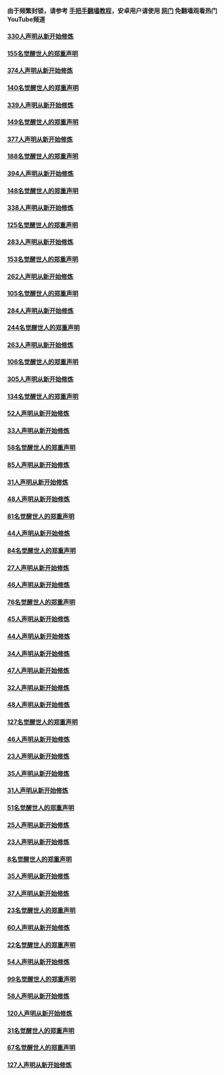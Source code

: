 #### 由于频繁封锁，请参考 [手把手翻墙教程](https://github.com/gfw-breaker/guides/wiki/)，安卓用户请使用 [网门](https://github.com/gfw-breaker/nogfw/blob/master/dl.md?t=05292200) 免翻墙观看热门YouTube频道 

#### [330人声明从新开始修炼](../pages/91/426139.md?t=05292200) 

#### [155名觉醒世人的郑重声明](../pages/91/426138.md?t=05292200) 

#### [374人声明从新开始修炼](../pages/91/425811.md?t=05292200) 

#### [140名觉醒世人的郑重声明](../pages/91/425810.md?t=05292200) 

#### [339人声明从新开始修炼](../pages/91/425690.md?t=05292200) 

#### [149名觉醒世人的郑重声明](../pages/91/425689.md?t=05292200) 

#### [377人声明从新开始修炼](../pages/91/424867.md?t=05292200) 

#### [188名觉醒世人的郑重声明](../pages/91/424866.md?t=05292200) 

#### [394人声明从新开始修炼](../pages/91/423914.md?t=05292200) 

#### [148名觉醒世人的郑重声明](../pages/91/423913.md?t=05292200) 

#### [338人声明从新开始修炼](../pages/91/423540.md?t=05292200) 

#### [125名觉醒世人的郑重声明](../pages/91/423539.md?t=05292200) 

#### [283人声明从新开始修炼](../pages/91/423296.md?t=05292200) 

#### [153名觉醒世人的郑重声明](../pages/91/423295.md?t=05292200) 

#### [262人声明从新开始修炼](../pages/91/423004.md?t=05292200) 

#### [105名觉醒世人的郑重声明](../pages/91/423003.md?t=05292200) 

#### [284人声明从新开始修炼](../pages/91/422707.md?t=05292200) 

#### [244名觉醒世人的郑重声明](../pages/91/422706.md?t=05292200) 

#### [263人声明从新开始修炼](../pages/91/422553.md?t=05292200) 

#### [106名觉醒世人的郑重声明](../pages/91/422552.md?t=05292200) 

#### [305人声明从新开始修炼](../pages/91/422153.md?t=05292200) 

#### [134名觉醒世人的郑重声明](../pages/91/422152.md?t=05292200) 

#### [52人声明从新开始修炼](../pages/91/421846.md?t=05292200) 

#### [33人声明从新开始修炼](../pages/91/421804.md?t=05292200) 

#### [58名觉醒世人的郑重声明](../pages/91/421845.md?t=05292200) 

#### [85人声明从新开始修炼](../pages/91/421769.md?t=05292200) 

#### [31人声明从新开始修炼](../pages/91/421763.md?t=05292200) 

#### [48人声明从新开始修炼](../pages/91/421605.md?t=05292200) 

#### [81名觉醒世人的郑重声明](../pages/91/421656.md?t=05292200) 

#### [44人声明从新开始修炼](../pages/91/421544.md?t=05292200) 

#### [84名觉醒世人的郑重声明](../pages/91/421543.md?t=05292200) 

#### [27人声明从新开始修炼](../pages/91/421465.md?t=05292200) 

#### [46人声明从新开始修炼](../pages/91/421454.md?t=05292200) 

#### [76名觉醒世人的郑重声明](../pages/91/421453.md?t=05292200) 

#### [45人声明从新开始修炼](../pages/91/421452.md?t=05292200) 

#### [44人声明从新开始修炼](../pages/91/421422.md?t=05292200) 

#### [34人声明从新开始修炼](../pages/91/421322.md?t=05292200) 

#### [47人声明从新开始修炼](../pages/91/421264.md?t=05292200) 

#### [32人声明从新开始修炼](../pages/91/421225.md?t=05292200) 

#### [48人声明从新开始修炼](../pages/91/421202.md?t=05292200) 

#### [127名觉醒世人的郑重声明](../pages/91/421224.md?t=05292200) 

#### [46人声明从新开始修炼](../pages/91/421203.md?t=05292200) 

#### [23人声明从新开始修炼](../pages/91/421138.md?t=05292200) 

#### [35人声明从新开始修炼](../pages/91/421122.md?t=05292200) 

#### [31人声明从新开始修炼](../pages/91/421081.md?t=05292200) 

#### [51名觉醒世人的郑重声明](../pages/91/421080.md?t=05292200) 

#### [25人声明从新开始修炼](../pages/91/421020.md?t=05292200) 

#### [23人声明从新开始修炼](../pages/91/420884.md?t=05292200) 

#### [8名觉醒世人的郑重声明](../pages/91/420883.md?t=05292200) 

#### [35人声明从新开始修炼](../pages/91/420809.md?t=05292200) 

#### [37人声明从新开始修炼](../pages/91/420766.md?t=05292200) 

#### [23名觉醒世人的郑重声明](../pages/91/420765.md?t=05292200) 

#### [60人声明从新开始修炼](../pages/91/420727.md?t=05292200) 

#### [22名觉醒世人的郑重声明](../pages/91/420726.md?t=05292200) 

#### [54人声明从新开始修炼](../pages/91/420529.md?t=05292200) 

#### [99名觉醒世人的郑重声明](../pages/91/420528.md?t=05292200) 

#### [58人声明从新开始修炼](../pages/91/420198.md?t=05292200) 

#### [120人声明从新开始修炼](../pages/91/420141.md?t=05292200) 

#### [31名觉醒世人的郑重声明](../pages/91/420197.md?t=05292200) 

#### [67名觉醒世人的郑重声明](../pages/91/420140.md?t=05292200) 

#### [127人声明从新开始修炼](../pages/91/420082.md?t=05292200) 

